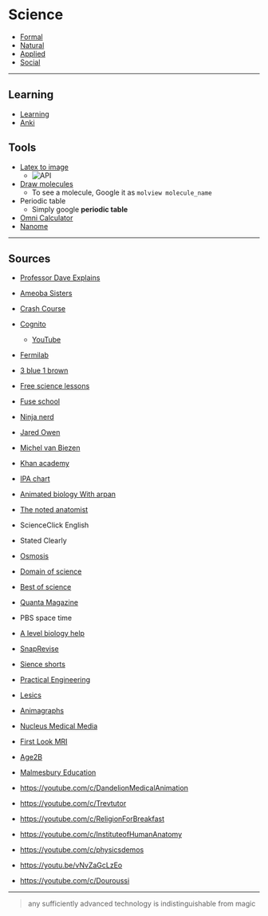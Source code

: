 # Science

- [Formal](formal/index)
- [Natural](natural/index)
- [Applied](applied/index)
- [Social](social/index)

***

## Learning
- [Learning](/learning)
- [Anki](anki)

## Tools

- [Latex to image](https://editor.codecogs.com/)
    - ![API](https://latex.codecogs.com/svg.image?a+b=c)
- [Draw molecules](https://molview.org)
    - To see a molecule, Google it as `molview molecule_name`
- Periodic table
    - Simply google **periodic table**
- [Omni Calculator](https://www.omnicalculator.com/)
- [Nanome](https://nanome.ai/)

---

## Sources

- [Professor Dave Explains](https://www.youtube.com/c/ProfessorDaveExplains)
- [Ameoba Sisters](https://www.youtube.com/c/AmoebaSisters)
- [Crash Course](https://www.youtube.com/c/crashcourse)
- [Cognito](https://cognitoedu.org/dashboard)
   - [YouTube](https://youtube.com/c/Cognitoedu)
- [Fermilab](https://www.youtube.com/c/fermilab)
- [3 blue 1 brown](https://www.youtube.com/c/3blue1brown)
- [Free science lessons](https://www.youtube.com/c/Freesciencelessons)
- [Fuse school](https://www.youtube.com/c/fuseschool)
- [Ninja nerd](https://www.youtube.com/c/NinjaNerdScience/playlists)
- [Jared Owen](https://youtube.com/c/JaredOwen)

- [Michel van Biezen](https://www.youtube.com/c/MichelvanBiezen)
- [Khan academy](https://www.youtube.com/c/khanacademy/)
- [IPA chart](https://www.ipachart.com/)
- [Animated biology With arpan](https://www.youtube.com/channel/UClpeLlEHyJOcPQPxXUwwomA/videos)
- [The noted anatomist](https://www.youtube.com/c/TheNotedAnatomist/featured)
- ScienceClick English
- Stated Clearly
- [Osmosis](https://youtube.com/c/osmosis)
- [Domain of science](https://youtube.com/c/DomainofScience)
- [Best of science](https://youtube.com/user/Best0fScience)
- [Quanta Magazine](https://youtube.com/c/QuantaScienceChannel)
- PBS space time
- [A level biology help](https://www.youtube.com/c/AlevelBiologyHelp/featured)
- [SnapRevise](https://www.youtube.com/channel/UC8pOYw9kw8z9uOKgAZ7ki8w/videos)
- [Sience shorts](https://youtube.com/c/ScienceShorts)
- [Practical Engineering](https://youtube.com/c/PracticalEngineeringChannel)
- [Lesics](https://youtube.com/c/Lesics)
- [Animagraphs](https://youtube.com/c/animagraffs)
- [Nucleus Medical Media](https://www.youtube.com/c/NucleusMedicalMedia)
- [First Look MRI](https://youtube.com/c/FirstLookMRI)
- [Age2B](https://www.youtube.com/c/Age2Be)
- [Malmesbury Education](https://www.youtube.com/c/MalmesburyEducation/featured)
- https://youtube.com/c/DandelionMedicalAnimation
- https://youtube.com/c/Trevtutor
- https://youtube.com/c/ReligionForBreakfast
- https://youtube.com/c/InstituteofHumanAnatomy
- https://youtube.com/c/physicsdemos
- https://youtu.be/vNvZaGcLzEo
- https://youtube.com/c/Douroussi


---

> any sufficiently advanced technology is indistinguishable from magic
